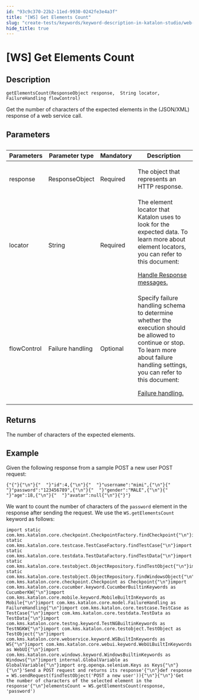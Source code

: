 ```yaml
---
id: "93c9c370-22b2-11ed-9930-0242fe3e4a3f"
title: "[WS] Get Elements Count"
slug: "create-tests/keywords/keyword-description-in-katalon-studio/web-service-keywords/ws-get-elements-count"
hide_title: true
---
```


# <a id="concept-813" class="anchor_top_offset"/><a id="ariaid-title1" class="anchor_top_offset"/>[WS] Get Elements Count


## Description

<p xmlns="http://www.w3.org/1999/xhtml" className="p"><code className="ph codeph">getElementsCount(ResponseObject response,  String locator, FailureHandling flowControl)</code></p> 
<p xmlns="http://www.w3.org/1999/xhtml" className="p">Get the number of characters of the expected  elements in the (JSON/XML) response of a web service call.</p> 

## Parameters

<div xmlns="http://www.w3.org/1999/xhtml" className="p"><table className="table anchor_top_offset" id="concept-813__5190d6cb-6668-41f7-8345-a6f0a9212f3c"><caption /><colgroup><col style={{width: '25%'}} /><col style={{width: '25%'}} /><col style={{width: '25%'}} /><col style={{width: '25%'}} /></colgroup><thead className="thead"><tr className><th className="entry anchor_top_offset" id="concept-813__5190d6cb-6668-41f7-8345-a6f0a9212f3c__entry__1">Parameters</th><th className="entry anchor_top_offset" id="concept-813__5190d6cb-6668-41f7-8345-a6f0a9212f3c__entry__2">Parameter type</th><th className="entry anchor_top_offset" id="concept-813__5190d6cb-6668-41f7-8345-a6f0a9212f3c__entry__3">Mandatory</th><th className="entry anchor_top_offset" id="concept-813__5190d6cb-6668-41f7-8345-a6f0a9212f3c__entry__4">	Description</th></tr></thead><tbody className="tbody"><tr className><td className="entry" headers="concept-813__5190d6cb-6668-41f7-8345-a6f0a9212f3c__entry__1 concept-813__5190d6cb-6668-41f7-8345-a6f0a9212f3c__entry__2 concept-813__5190d6cb-6668-41f7-8345-a6f0a9212f3c__entry__3 concept-813__5190d6cb-6668-41f7-8345-a6f0a9212f3c__entry__4 ">response</td><td className="entry" headers="concept-813__5190d6cb-6668-41f7-8345-a6f0a9212f3c__entry__1 concept-813__5190d6cb-6668-41f7-8345-a6f0a9212f3c__entry__2 concept-813__5190d6cb-6668-41f7-8345-a6f0a9212f3c__entry__3 concept-813__5190d6cb-6668-41f7-8345-a6f0a9212f3c__entry__4 ">ResponseObject</td><td className="entry" headers="concept-813__5190d6cb-6668-41f7-8345-a6f0a9212f3c__entry__1 concept-813__5190d6cb-6668-41f7-8345-a6f0a9212f3c__entry__2 concept-813__5190d6cb-6668-41f7-8345-a6f0a9212f3c__entry__3 concept-813__5190d6cb-6668-41f7-8345-a6f0a9212f3c__entry__4 ">Required</td><td className="entry" headers="concept-813__5190d6cb-6668-41f7-8345-a6f0a9212f3c__entry__1 concept-813__5190d6cb-6668-41f7-8345-a6f0a9212f3c__entry__2 concept-813__5190d6cb-6668-41f7-8345-a6f0a9212f3c__entry__3 concept-813__5190d6cb-6668-41f7-8345-a6f0a9212f3c__entry__4 "><p className="p">The object that represents an  HTTP response.</p>
        </td></tr><tr className><td className="entry" headers="concept-813__5190d6cb-6668-41f7-8345-a6f0a9212f3c__entry__1 concept-813__5190d6cb-6668-41f7-8345-a6f0a9212f3c__entry__2 concept-813__5190d6cb-6668-41f7-8345-a6f0a9212f3c__entry__3 concept-813__5190d6cb-6668-41f7-8345-a6f0a9212f3c__entry__4 ">locator</td><td className="entry" headers="concept-813__5190d6cb-6668-41f7-8345-a6f0a9212f3c__entry__1 concept-813__5190d6cb-6668-41f7-8345-a6f0a9212f3c__entry__2 concept-813__5190d6cb-6668-41f7-8345-a6f0a9212f3c__entry__3 concept-813__5190d6cb-6668-41f7-8345-a6f0a9212f3c__entry__4 ">String	</td><td className="entry" headers="concept-813__5190d6cb-6668-41f7-8345-a6f0a9212f3c__entry__1 concept-813__5190d6cb-6668-41f7-8345-a6f0a9212f3c__entry__2 concept-813__5190d6cb-6668-41f7-8345-a6f0a9212f3c__entry__3 concept-813__5190d6cb-6668-41f7-8345-a6f0a9212f3c__entry__4 ">Required</td><td className="entry" headers="concept-813__5190d6cb-6668-41f7-8345-a6f0a9212f3c__entry__1 concept-813__5190d6cb-6668-41f7-8345-a6f0a9212f3c__entry__2 concept-813__5190d6cb-6668-41f7-8345-a6f0a9212f3c__entry__3 concept-813__5190d6cb-6668-41f7-8345-a6f0a9212f3c__entry__4 ">The element locator that Katalon uses to look for the expected data. To learn more about element locators, you can refer to this document: <p className="p"><a className="xref" href="/docs/create-tests/test-objects/api-test-objects/handle-response-messages-in-katalon-studio">Handle Response messages.</a></p></td></tr><tr className><td className="entry" headers="concept-813__5190d6cb-6668-41f7-8345-a6f0a9212f3c__entry__1 concept-813__5190d6cb-6668-41f7-8345-a6f0a9212f3c__entry__2 concept-813__5190d6cb-6668-41f7-8345-a6f0a9212f3c__entry__3 concept-813__5190d6cb-6668-41f7-8345-a6f0a9212f3c__entry__4 ">
          flowControl</td><td className="entry" headers="concept-813__5190d6cb-6668-41f7-8345-a6f0a9212f3c__entry__1 concept-813__5190d6cb-6668-41f7-8345-a6f0a9212f3c__entry__2 concept-813__5190d6cb-6668-41f7-8345-a6f0a9212f3c__entry__3 concept-813__5190d6cb-6668-41f7-8345-a6f0a9212f3c__entry__4 ">Failure handling </td><td className="entry" headers="concept-813__5190d6cb-6668-41f7-8345-a6f0a9212f3c__entry__1 concept-813__5190d6cb-6668-41f7-8345-a6f0a9212f3c__entry__2 concept-813__5190d6cb-6668-41f7-8345-a6f0a9212f3c__entry__3 concept-813__5190d6cb-6668-41f7-8345-a6f0a9212f3c__entry__4 ">Optional</td><td className="entry" headers="concept-813__5190d6cb-6668-41f7-8345-a6f0a9212f3c__entry__1 concept-813__5190d6cb-6668-41f7-8345-a6f0a9212f3c__entry__2 concept-813__5190d6cb-6668-41f7-8345-a6f0a9212f3c__entry__3 concept-813__5190d6cb-6668-41f7-8345-a6f0a9212f3c__entry__4 ">Specify failure handling schema to determine whether the execution should be allowed to continue or stop. To learn more about failure handling settings, you can refer to this document: <p className="p"><a className="xref" href="/docs/maintain/configure-failure-handling-settings-in-katalon-studio">Failure handling.</a></p></td></tr></tbody></table></div>

## Returns

<p xmlns="http://www.w3.org/1999/xhtml" className="p">The number of characters of the expected elements.</p> 

## Example

<div xmlns="http://www.w3.org/1999/xhtml" className="p">Given the following  response from a sample <span className="ph uicontrol">POST a new user</span> POST request:<pre className="pre codeblock"><code>{"{"}{"\n"}{"  "}"id":4,{"\n"}{"  "}"username":"mimi",{"\n"}{"  "}"password":"123456789",{"\n"}{"  "}"gender":"MALE",{"\n"}{"  "}"age":18,{"\n"}{"  "}"avatar":null{"\n"}{"}"}</code></pre>
</div>
<p xmlns="http://www.w3.org/1999/xhtml" className="p">We want to count the number of characters of the <code className="ph codeph">password</code> element in the response after sending the request. We use the <code className="ph codeph">WS.getElementsCount</code> keyword as follows:</p> 
<div xmlns="http://www.w3.org/1999/xhtml" className="p"><pre className="pre codeblock"><code>import static com.kms.katalon.core.checkpoint.CheckpointFactory.findCheckpoint{"\n"}import static com.kms.katalon.core.testcase.TestCaseFactory.findTestCase{"\n"}import static com.kms.katalon.core.testdata.TestDataFactory.findTestData{"\n"}import static com.kms.katalon.core.testobject.ObjectRepository.findTestObject{"\n"}import static com.kms.katalon.core.testobject.ObjectRepository.findWindowsObject{"\n"}import com.kms.katalon.core.checkpoint.Checkpoint as Checkpoint{"\n"}import com.kms.katalon.core.cucumber.keyword.CucumberBuiltinKeywords as CucumberKW{"\n"}import com.kms.katalon.core.mobile.keyword.MobileBuiltInKeywords as Mobile{"\n"}import com.kms.katalon.core.model.FailureHandling as FailureHandling{"\n"}import com.kms.katalon.core.testcase.TestCase as TestCase{"\n"}import com.kms.katalon.core.testdata.TestData as TestData{"\n"}import com.kms.katalon.core.testng.keyword.TestNGBuiltinKeywords as TestNGKW{"\n"}import com.kms.katalon.core.testobject.TestObject as TestObject{"\n"}import com.kms.katalon.core.webservice.keyword.WSBuiltInKeywords as WS{"\n"}import com.kms.katalon.core.webui.keyword.WebUiBuiltInKeywords as WebUI{"\n"}import com.kms.katalon.core.windows.keyword.WindowsBuiltinKeywords as Windows{"\n"}import internal.GlobalVariable as GlobalVariable{"\n"}import org.openqa.selenium.Keys as Keys{"\n"}{"\n"}'Send a POST request and returns its response'{"\n"}def response = WS.sendRequest(findTestObject('POST a new user')){"\n"}{"\n"}'Get the number of characters of the selected element in the response'{"\n"}elementsCount = WS.getElementsCount(response, 'password')</code></pre></div>
